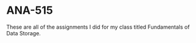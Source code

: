 # ANA-515

These are all of the assignments I did for my class titled Fundamentals of Data Storage.
